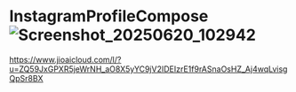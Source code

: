 # InstagramProfileCompose![Screenshot_20250620_102942](https://github.com/user-attachments/assets/adb45362-085e-4dff-a1e3-3f4e69b535f3)
https://www.jioaicloud.com/l/?u=ZQ59JxGPXR5jeWrNH_aO8X5yYC9jV2IDEIzrE1f9rASnaOsHZ_Aj4wqLvisgQpSr8BX
